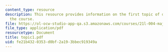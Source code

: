 ```yaml
---
content_type: resource
description: This resource provides information on the first topic of discussion for
  the course.
file: https://ol-ocw-studio-app-qa.s3.amazonaws.com/courses/21l-004-major-poets-fall-2001/fe21b4320353d0bf2a193bbec919349a_topic1.pdf
file_type: application/pdf
resourcetype: Document
title: topic1.pdf
uid: fe21b432-0353-d0bf-2a19-3bbec919349a
---
```

